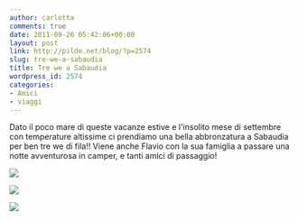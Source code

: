 ```yaml
---
author: carlotta
comments: true
date: 2011-09-26 05:42:06+00:00
layout: post
link: http://pilde.net/blog/?p=2574
slug: tre-we-a-sabaudia
title: Tre we a Sabaudia
wordpress_id: 2574
categories:
- Amici
- viaggi
---
```


Dato il poco mare di queste vacanze estive e l'insolito mese di settembre con temperature altissime ci prendiamo una bella abbronzatura a Sabaudia per ben tre we di fila!! Viene anche Flavio con la sua famiglia a passare una notte avventurosa in camper, e tanti amici di passaggio!

![]({{baseurl}}/uploads/2011/10/camper1.jpg)




![]({{baseurl}}/uploads/2011/10/camper21.jpg)




![]({{baseurl}}/uploads/2011/10/camper3.jpg)



